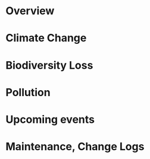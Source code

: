 # Overview

# Climate Change

# Biodiversity Loss

# Pollution

# Upcoming events
# Maintenance, Change Logs
